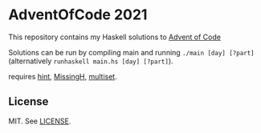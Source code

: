 # AdventOfCode 2021

This repository contains my Haskell solutions to [Advent of Code](https://adventofcode.com/)

Solutions can be run by compiling main and running `./main [day] [?part]` (alternatively `runhaskell main.hs [day] [?part]`).

requires [hint](https://hackage.haskell.org/package/hint), [MissingH](https://hackage.haskell.org/package/MissingH), [multiset](https://hackage.haskell.org/package/multiset-0.3.4.3).

## License
MIT. See [LICENSE](LICENSE).
